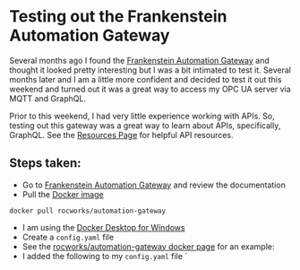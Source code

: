 # Testing out the Frankenstein Automation Gateway

Several months ago I found the [Frankenstein Automation Gateway](https://github.com/vogler75/automation-gateway) and thought it looked pretty interesting but I was a bit intimated to test it. Several months later and I am a little more confident and decided to test it out this weekend and turned out it was a great way to access my OPC UA server via MQTT and GraphQL.

Prior to this weekend, I had very little experience working with APIs. So, testing out this gateway was a great way to learn about APIs, specifically, GraphQL. See the [Resources Page](/Resources.md#apis) for helpful API resources.

## Steps taken:
- Go to [Frankenstein Automation Gateway](https://github.com/vogler75/automation-gateway) and review the documentation 
- Pull the [Docker image](https://hub.docker.com/r/rocworks/automation-gateway)
```
docker pull rocworks/automation-gateway
```
  - I am using the [Docker Desktop for Windows](https://docs.docker.com/desktop/windows/install/)
- Create a `config.yaml` file
- See the [rocworks/automation-gateway docker page](https://hub.docker.com/r/rocworks/automation-gateway) for an example:
- I added the following to my `config.yaml` file
`


